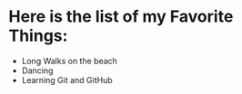 # Here is the list of my Favorite Things:
- Long Walks on the beach
- Dancing
- Learning Git and GitHub
